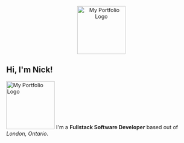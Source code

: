 <p align="center">
<img src="https://nicholasireland.ca/images/logo.svg" alt="My Portfolio Logo" width="128" height="128"/>
</p>

<h2>Hi, I'm Nick!</h2>
<p>
    <img src="https://nicholasireland.ca/images/alien.svg" alt="My Portfolio Logo" width="128" height="128"/>
    I'm a <strong>Fullstack Software Developer</strong> based out of <em>London, Ontario</em>.
</p>
